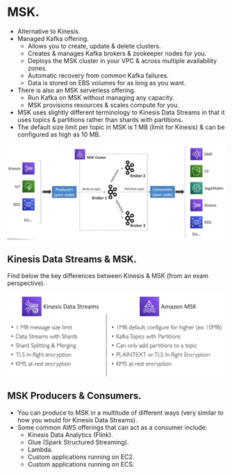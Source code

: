 # **MSK.**

* Alternative to Kinesis.
* Managed Kafka offering.
    * Allows you to create, update & delete clusters.
    * Creates & manages Kafka brokers & zookeeper nodes for you.
    * Deploys the MSK cluster in your VPC & across multiple availability zones.
    * Automatic recovery from common Kafka failures.
    * Data is stored on EBS volumes for as long as you want.
* There is also an MSK serverless offering.
    * Run Kafka on MSK without managing any capacity.
    * MSK provisions resources & scales compute for you.
* MSK uses slightly different terminology to Kinesis Data Streams in that it uses topics & partitions rather than shards with partitions.
* The default size limit per topic in MSK is 1 MB (limit for Kinesis) & can be configured as high as 10 MB.

<img src='./images/MSKHL.png'>

## **Kinesis Data Streams & MSK.**

Find below the key differences between Kinesis & MSK (from an exam perspective).

<img src='./images/KinesisVsMSK.png'>

## **MSK Producers & Consumers.**

* You can produce to MSK in a multitude of different ways (very similar to how you would for Kinesis Data Streams).
* Some common AWS offerings that can act as a consumer include:
    * Kinesis Data Analytics (Flink).
    * Glue (Spark Structured Streaming).
    * Lambda.
    * Custom applications running on EC2.
    * Custom applications running on ECS.